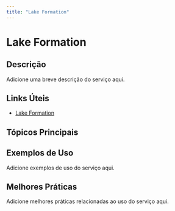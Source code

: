 ```yaml
---
title: "Lake Formation"
---
```


# Lake Formation

## Descrição

Adicione uma breve descrição do serviço aqui.

## Links Úteis

- [Lake Formation](https://docs.aws.amazon.com/lake-formation/latest/dg/what-is.html)

## Tópicos Principais



## Exemplos de Uso

Adicione exemplos de uso do serviço aqui.

## Melhores Práticas

Adicione melhores práticas relacionadas ao uso do serviço aqui.
